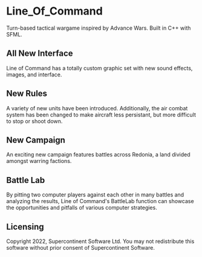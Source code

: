 # Line_Of_Command
Turn-based tactical wargame inspired by Advance Wars. Built in C++ with SFML.

## All New Interface
Line of Command has a totally custom graphic set with new sound effects, images, and interface.

## New Rules
A variety of new units have been introduced. Additionally, the air combat system has been changed to make aircraft less persistant, but more difficult to stop or shoot down.

## New Campaign
An exciting new campaign features battles across Redonia, a land divided amongst warring factions.

## Battle Lab
By pitting two computer players against each other in many battles and analyzing the results, Line of Command's BattleLab function can showcase the opportunities and pitfalls of various computer strategies.

## Licensing
Copyright 2022, Supercontinent Software Ltd. You may not redistribute this software without prior consent of Supercontinent Software.




